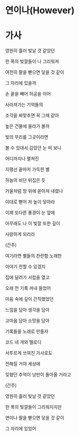 # 연이나(However)

# 가사

영원히 흘러 빛날 것 같았던

한 폭의 빛깔들이 나 그리워져

여전히 팔을 뻗으면 닿을 것 같이

그 자리에 있을까

손 끝을 빼어 허공을 이어

사라져가는 기억들의

조각을 짜맞추면 꼭 그때 같아

높은 건물에 올라가 볼까

빛의 무리를 그곳이라면

볼 수 있대서 감았던 눈 떠 보니

어디까지나 펼쳐진

지평선 끝마저  가득한 별

하늘의 비단 뒤집은 듯

거울처럼 땅 위에 쏟아져 내렸나

이대로 뻗어 저 높이 닿아라

이제 또다른 풍경이 눈 앞에

아무래도 나 이 빛깔 또한 깊이

사랑하게 되리라

(간주)

여기라면 별들의 찬란함 노래한

이야기 전할 수 있겠지

집에 달려가 서랍을 열고

오래 전 기록 꺼내 들었어

마음 속에 깊이 간직했었던

느낌을 담아 생각을 담아

고마움 담아 소망을 담아

기록들을 노래로 만들자

코드 네 개와 멜로디

서투르게 쓰여진 가사로도

전해질 거야 세상에

잊혔던 추억이 낭만이 돌아올 거라고

(간주)

영원히 흘러 빛날 것 같았던

한 폭의 빛깔들이 그리워지지만

연이나 팔을 뻗으면 닿을 것 같이

그 자리에 있었어